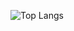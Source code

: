 ![Top Langs](https://github-readme-stats.vercel.app/api/top-langs/?username=rhine14586&layout=compact&theme=tokyonight)
